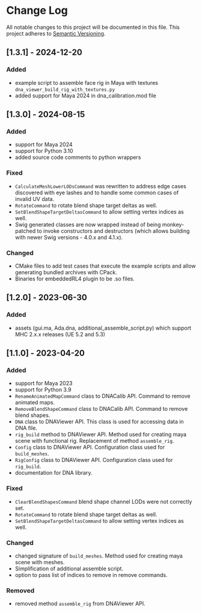 # Change Log

All notable changes to this project will be documented in this file. This project adheres to [Semantic Versioning](http://semver.org/).

## [1.3.1] - 2024-12-20

### Added
- example script to assemble face rig in Maya with textures `dna_viewer_build_rig_with_textures.py`
- added support for Maya 2024 in dna_calibration.mod file

## [1.3.0] - 2024-08-15

### Added
- support for Maya 2024
- support for Python 3.10
- added source code comments to python wrappers

### Fixed
- `CalculateMeshLowerLODsCommand` was rewritten to address edge cases discovered with eye lashes and to handle some common cases of invalid UV data. 
- `RotateCommand` to rotate blend shape target deltas as well.
- `SetBlendShapeTargetDeltasCommand` to allow setting vertex indices as well.
- Swig generated classes are now wrapped instead of being monkey-patched to invoke constructors and destructors (which allows building with newer Swig versions - 4.0.x and 4.1.x).

### Changed
- CMake files to add test cases that execute the example scripts and allow generating bundled archives with CPack. 
- Binaries for embeddedRL4 plugin to be .so files.


## [1.2.0] - 2023-06-30

### Added
- assets (gui.ma, Ada.dna, additional_assemble_script.py) which support MHC 2.x.x releases (UE 5.2 and 5.3)


## [1.1.0] - 2023-04-20

### Added
- support for Maya 2023
- support for Python 3.9
- `RenameAnimatedMapCommand` class to DNACalib API. Command to remove animated maps.
- `RemoveBlendShapeCommand` class to DNACalib API. Command to remove blend shapes.
- `DNA` class to DNAViewer API. This class is used for accessing data in DNA file.
- `rig_build` method to DNAViewer API. Method used for creating maya scene with functional rig. Replacement of method `assemble_rig`.
- `Config` class to DNAViewer API. Configuration class used for `build_meshes`.
- `RigConfig` class to DNAViewer API. Configuration class used for `rig_build`.
- documentation for DNA library.

### Fixed
- `ClearBlendShapesCommand` blend shape channel LODs were not correctly set.
- `RotateCommand` to rotate blend shape target deltas as well.
- `SetBlendShapeTargetDeltasCommand` to allow setting vertex indices as well.

### Changed
- changed signature of `build_meshes`. Method used for creating maya scene with meshes. 
- Simplification of additional assemble script.
- option to pass list of indices to remove in remove commands.

### Removed
- removed method `assemble_rig` from DNAViewer API.
